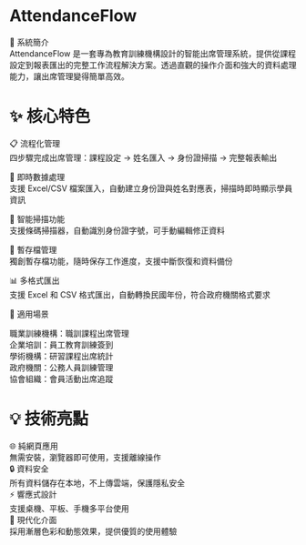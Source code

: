 # AttendanceFlow
🎯 系統簡介  
AttendanceFlow 是一套專為教育訓練機構設計的智能出席管理系統，提供從課程設定到報表匯出的完整工作流程解決方案。透過直觀的操作介面和強大的資料處理能力，讓出席管理變得簡單高效。


# ✨ 核心特色  
📋 流程化管理  
四步驟完成出席管理：課程設定 → 姓名匯入 → 身份證掃描 → 完整報表輸出


🔄 即時數據處理  
支援 Excel/CSV 檔案匯入，自動建立身份證與姓名對應表，掃描時即時顯示學員資訊


📱 智能掃描功能  
支援條碼掃描器，自動識別身份證字號，可手動編輯修正資料


💾 暫存檔管理  
獨創暫存檔功能，隨時保存工作進度，支援中斷恢復和資料備份


📊 多格式匯出  
支援 Excel 和 CSV 格式匯出，自動轉換民國年份，符合政府機關格式要求


🚀 適用場景  

職業訓練機構：職訓課程出席管理  
企業培訓：員工教育訓練簽到  
學術機構：研習課程出席統計  
政府機關：公務人員訓練管理   
協會組織：會員活動出席追蹤  

# 💡 技術亮點  
🌐 純網頁應用  
無需安裝，瀏覽器即可使用，支援離線操作  
🔒 資料安全  
所有資料儲存在本地，不上傳雲端，保護隱私安全  
⚡ 響應式設計  
支援桌機、平板、手機多平台使用  
🎨 現代化介面  
採用漸層色彩和動態效果，提供優質的使用體驗  
